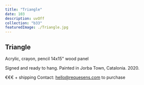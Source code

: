 ```yaml
---
title: "Triangle"
date: 103
description: uvOff
collection: "b33"
featuredImage: ./Triangle.jpg
---
```


## Triangle

Acrylic, crayon, pencil
14x15" wood panel

Signed and ready to hang.
Painted in Jorba Town, Catalonia. 2020.

€€€ + shipping
Contact: hello@requesens.com to purchase